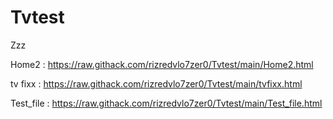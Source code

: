 # Tvtest
Zzz

Home2 : https://raw.githack.com/rizredvlo7zer0/Tvtest/main/Home2.html

tv fixx : https://raw.githack.com/rizredvlo7zer0/Tvtest/main/tvfixx.html

Test_file : https://raw.githack.com/rizredvlo7zer0/Tvtest/main/Test_file.html
